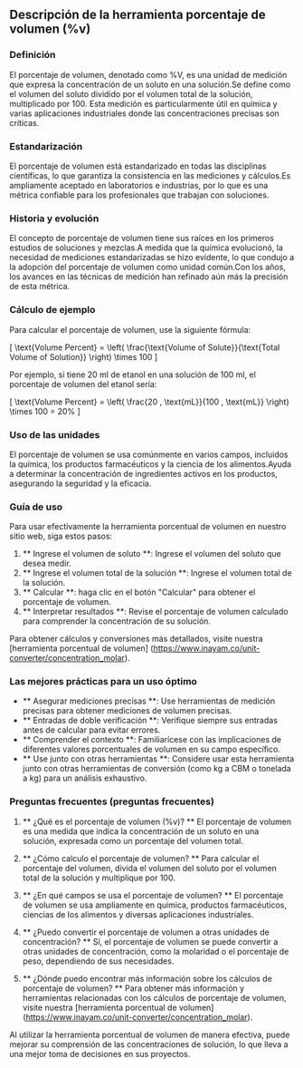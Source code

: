 ## Descripción de la herramienta porcentaje de volumen (%v)

### Definición
El porcentaje de volumen, denotado como %V, es una unidad de medición que expresa la concentración de un soluto en una solución.Se define como el volumen del soluto dividido por el volumen total de la solución, multiplicado por 100. Esta medición es particularmente útil en química y varias aplicaciones industriales donde las concentraciones precisas son críticas.

### Estandarización
El porcentaje de volumen está estandarizado en todas las disciplinas científicas, lo que garantiza la consistencia en las mediciones y cálculos.Es ampliamente aceptado en laboratorios e industrias, por lo que es una métrica confiable para los profesionales que trabajan con soluciones.

### Historia y evolución
El concepto de porcentaje de volumen tiene sus raíces en los primeros estudios de soluciones y mezclas.A medida que la química evolucionó, la necesidad de mediciones estandarizadas se hizo evidente, lo que condujo a la adopción del porcentaje de volumen como unidad común.Con los años, los avances en las técnicas de medición han refinado aún más la precisión de esta métrica.

### Cálculo de ejemplo
Para calcular el porcentaje de volumen, use la siguiente fórmula:

\[ \text{Volume Percent} = \left( \frac{\text{Volume of Solute}}{\text{Total Volume of Solution}} \right) \times 100 \]

Por ejemplo, si tiene 20 ml de etanol en una solución de 100 ml, el porcentaje de volumen del etanol sería:

\[ \text{Volume Percent} = \left( \frac{20 \, \text{mL}}{100 \, \text{mL}} \right) \times 100 = 20\% \]

### Uso de las unidades
El porcentaje de volumen se usa comúnmente en varios campos, incluidos la química, los productos farmacéuticos y la ciencia de los alimentos.Ayuda a determinar la concentración de ingredientes activos en los productos, asegurando la seguridad y la eficacia.

### Guía de uso
Para usar efectivamente la herramienta porcentual de volumen en nuestro sitio web, siga estos pasos:

1. ** Ingrese el volumen de soluto **: Ingrese el volumen del soluto que desea medir.
2. ** Ingrese el volumen total de la solución **: Ingrese el volumen total de la solución.
3. ** Calcular **: haga clic en el botón "Calcular" para obtener el porcentaje de volumen.
4. ** Interpretar resultados **: Revise el porcentaje de volumen calculado para comprender la concentración de su solución.

Para obtener cálculos y conversiones más detallados, visite nuestra [herramienta porcentual de volumen] (https://www.inayam.co/unit-converter/concentration_molar).

### Las mejores prácticas para un uso óptimo
- ** Asegurar mediciones precisas **: Use herramientas de medición precisas para obtener mediciones de volumen precisas.
- ** Entradas de doble verificación **: Verifique siempre sus entradas antes de calcular para evitar errores.
- ** Comprender el contexto **: Familiarícese con las implicaciones de diferentes valores porcentuales de volumen en su campo específico.
- ** Use junto con otras herramientas **: Considere usar esta herramienta junto con otras herramientas de conversión (como kg a CBM o tonelada a kg) para un análisis exhaustivo.

### Preguntas frecuentes (preguntas frecuentes)

1. ** ¿Qué es el porcentaje de volumen (%v)? **
El porcentaje de volumen es una medida que indica la concentración de un soluto en una solución, expresada como un porcentaje del volumen total.

2. ** ¿Cómo calculo el porcentaje de volumen? **
Para calcular el porcentaje del volumen, divida el volumen del soluto por el volumen total de la solución y multiplique por 100.

3. ** ¿En qué campos se usa el porcentaje de volumen? **
El porcentaje de volumen se usa ampliamente en química, productos farmacéuticos, ciencias de los alimentos y diversas aplicaciones industriales.

4. ** ¿Puedo convertir el porcentaje de volumen a otras unidades de concentración? **
Sí, el porcentaje de volumen se puede convertir a otras unidades de concentración, como la molaridad o el porcentaje de peso, dependiendo de sus necesidades.

5. ** ¿Dónde puedo encontrar más información sobre los cálculos de porcentaje de volumen? **
Para obtener más información y herramientas relacionadas con los cálculos de porcentaje de volumen, visite nuestra [herramienta porcentual de volumen] (https://www.inayam.co/unit-converter/concentration_molar).

Al utilizar la herramienta porcentual de volumen de manera efectiva, puede mejorar su comprensión de las concentraciones de solución, lo que lleva a una mejor toma de decisiones en sus proyectos.